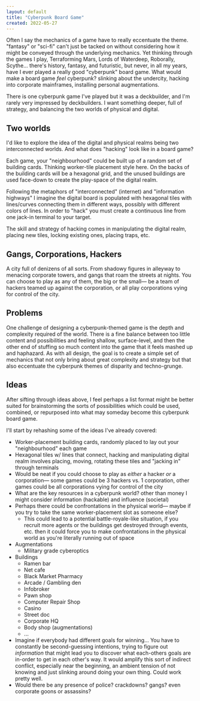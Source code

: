 ```yaml
---
layout: default
title: "Cyberpunk Board Game"
created: 2022-05-27
---
```


Often I say the mechanics of a game have to really eccentuate the theme. "fantasy" or "sci-fi" can't just be tacked on without considering how it might be conveyed through the underlying mechanics. Yet thinking through the games I play, Terraforming Mars, Lords of Waterdeep, Roborally, Scythe... there's history, fantasy, and futuristic, but never, in all my years, have I ever played a really good "cyberpunk" board game. What would make a board game *feel* cyberpunk? slinking about the undercity, hacking into corporate mainframes, installing personal augmentations.

There is one cyberpunk game I've played but it was a deckbuilder, and I'm rarely very impressed by deckbuilders. I want something deeper, full of strategy, and balancing the two worlds of physical and digital.

## Two worlds

I'd like to explore the idea of the digital and physical realms being two interconnected worlds. And what does "hacking" look like in a board game?

Each game, your "neighbourhood" could be built up of a random set of building cards. Thinking worker-tile placement style here. On the backs of the building cards will be a hexagonal grid, and the unused buildings are used face-down to create the play-space of the digital realm.

Following the metaphors of "interconnected" (internet) and "information highways" I imagine the digital board is populated with hexagonal tiles with lines/curves connecting them in different ways, possibly with different colors of lines. In order to "hack" you must create a continuous line from one jack-in terminal to your target.

The skill and strategy of hacking comes in manipulating the digital realm, placing new tiles, locking existing ones, placing traps, etc. 

## Gangs, Corporations, Hackers

A city full of denizens of all sorts. From shadowy figures in alleyway to menacing corporate towers, and gangs that roam the streets at nights. You can choose to play as any of them, the big or the small— be a team of hackers teamed up against the corporation, or all play corporations vying for control of the city.

## Problems

One challenge of designing a cyberpunk-themed game is the depth and complexity required of the world. There is a fine balance between too little content and possibilities and feeling shallow, surface-level, and then the other end of stuffing so much content into the game that it feels mashed up and haphazard. As with all design, the goal is to create a simple set of mechanics that not only bring about great complexity and strategy but that also eccentuate the cyberpunk themes of disparity and techno-grunge.

## Ideas

After sifting through ideas above, I feel perhaps a list format might be better suited for brainstorming the sorts of possibilities which could be used, combined, or repurposed into what may someday become this cyberpunk board game.

I'll start by rehashing some of the ideas I've already covered:

- Worker-placement building cards, randomly placed to lay out your "neighbourhood" each game
- Hexagonal tiles w/ lines that connect, hacking and manipulating digital realm involves placing, moving, rotating these tiles and "jacking in" through terminals
- Would be neat if you could choose to play as *either* a hacker *or* a corporation— some games could be 3 hackers vs. 1 corporation, other games could be all corporations vying for control of the city
- What are the key resources in a cyberpunk world? other than money I might consider information (hackable) and influence (societal)
- Perhaps there could be confrontations in the physical world— maybe if you try to take the same worker-placement slot as someone else?
	- This could lead to a potential battle-royale-like situation, if you recruit more agents or the buildings get destroyed through events, etc. then it could force you to make confrontations in the physical world as you're literally running out of space
- Augmentations
	- Military grade cyberoptics
- Buildings
	- Ramen bar
	- Net cafe
	- Black Market Pharmacy
	- Arcade / Gambling den
	- Infobroker
	- Pawn shop
	- Computer Repair Shop
	- Casino
	- Street doc
	- Corporate HQ
	- Body shop (augmentations)
	- ...
- Imagine if everybody had different goals for winning... You have to constantly be second-guessing intentions, trying to figure out *information* that might lead you to discover what each-others goals are in-order to get in each other's way. It would amplify this sort of indirect conflict, especially near the beginning, an ambient tension of not knowing and just slinking around doing your own thing. Could work pretty well.
- Would there be any presence of police? crackdowns? gangs? even corporate goons or assassins?